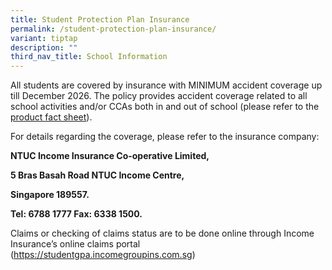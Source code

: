 ```yaml
---
title: Student Protection Plan Insurance
permalink: /student-protection-plan-insurance/
variant: tiptap
description: ""
third_nav_title: School Information
---
```

<p>All students are covered by insurance with MINIMUM accident coverage up
till December 2026. The policy provides accident coverage related to all
school activities and/or CCAs both in and out of school (please refer to
the <a href="/files/2025/Product_Fact_Sheet__Year_2025_.pdf" rel="noopener nofollow" target="_blank">product fact sheet</a>).</p>
<p>For details regarding the coverage, please refer to the insurance company:</p>
<p><strong>NTUC Income Insurance Co-operative Limited,</strong>
</p>
<p><strong>5 Bras Basah Road NTUC Income Centre,</strong>
</p>
<p><strong>Singapore 189557.</strong>
</p>
<p><strong>Tel: 6788 1777 Fax: 6338 1500.</strong>
</p>
<p>Claims or checking of claims status are to be done online through Income
Insurance’s online claims portal (<a href="https://www.clementitownsec.moe.edu.sg/files/Insurance_Product_Fact_Sheet.pdf" rel="noopener noreferrer nofollow" target="_blank">https://studentgpa.incomegroupins.com.sg</a>)</p>